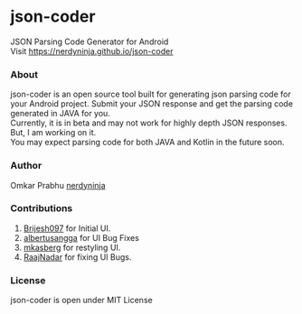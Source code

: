 # json-coder
JSON Parsing Code Generator for Android<br>
Visit https://nerdyninja.github.io/json-coder

### About
json-coder is an open source tool built for generating json parsing code for
your Android project. Submit your JSON response and get the parsing code
generated in JAVA for you.<br>
Currently, it is in beta and may not work for highly depth JSON responses. But,
I am working on it. <br>
You may expect parsing code for both JAVA and Kotlin in the future soon.

### Author
Omkar Prabhu [nerdyninja](https://github.com/nerdyninja)

### Contributions
1. [Brijesh097](https://github.com/Brijesh097) for Initial UI.
2. [albertusangga](https://github.com/albertusangga) for UI Bug Fixes
3. [mkasberg](https://github.com/mkasberg) for restyling UI.
4. [RaajNadar](https://github.com/RaajNadar) for fixing UI Bugs.

### License
json-coder is open under MIT License

